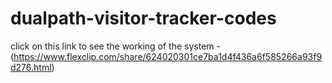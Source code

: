 # dualpath-visitor-tracker-codes
 click on this link to see the working  of the system -(https://www.flexclip.com/share/624020301ce7ba1d4f436a6f585266a93f9d276.html)
